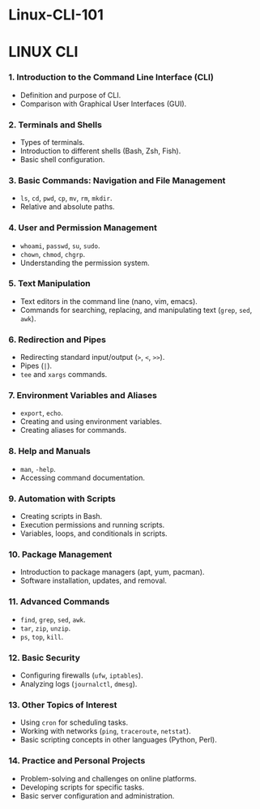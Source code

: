 # Linux-CLI-101
# LINUX CLI

### 1. **Introduction to the Command Line Interface (CLI)**

- Definition and purpose of CLI.
- Comparison with Graphical User Interfaces (GUI).

### 2. **Terminals and Shells**

- Types of terminals.
- Introduction to different shells (Bash, Zsh, Fish).
- Basic shell configuration.

### 3. **Basic Commands: Navigation and File Management**

- `ls`, `cd`, `pwd`, `cp`, `mv`, `rm`, `mkdir`.
- Relative and absolute paths.

### 4. **User and Permission Management**

- `whoami`, `passwd`, `su`, `sudo`.
- `chown`, `chmod`, `chgrp`.
- Understanding the permission system.

### 5. **Text Manipulation**

- Text editors in the command line (nano, vim, emacs).
- Commands for searching, replacing, and manipulating text (`grep`, `sed`, `awk`).

### 6. **Redirection and Pipes**

- Redirecting standard input/output (`>`, `<`, `>>`).
- Pipes (`|`).
- `tee` and `xargs` commands.

### 7. **Environment Variables and Aliases**

- `export`, `echo`.
- Creating and using environment variables.
- Creating aliases for commands.

### 8. **Help and Manuals**

- `man`, `-help`.
- Accessing command documentation.

### 9. **Automation with Scripts**

- Creating scripts in Bash.
- Execution permissions and running scripts.
- Variables, loops, and conditionals in scripts.

### 10. **Package Management**

- Introduction to package managers (apt, yum, pacman).
- Software installation, updates, and removal.

### 11. **Advanced Commands**

- `find`, `grep`, `sed`, `awk`.
- `tar`, `zip`, `unzip`.
- `ps`, `top`, `kill`.

### 12. **Basic Security**

- Configuring firewalls (`ufw`, `iptables`).
- Analyzing logs (`journalctl`, `dmesg`).

### 13. **Other Topics of Interest**

- Using `cron` for scheduling tasks.
- Working with networks (`ping`, `traceroute`, `netstat`).
- Basic scripting concepts in other languages (Python, Perl).

### 14. **Practice and Personal Projects**

- Problem-solving and challenges on online platforms.
- Developing scripts for specific tasks.
- Basic server configuration and administration.
